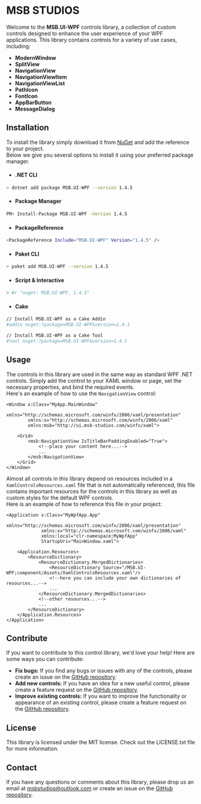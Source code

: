 ﻿# MSB STUDIOS
Welcome to the **MSB.UI-WPF** controls library, a collection of custom controls designed to enhance the user experience of your WPF applications. This library contains controls for a variety of use cases, including:

- **ModernWindow**
- **SplitView**
- **NavigationView**
- **NavigationViewItem**
- **NavigationViewList**
- **PathIcon**
- **FontIcon**
- **AppBarButton**
- **MessageDialog**
## Installation

To install the library simply download it from [NuGet](https://www.nuget.org/) and add the reference to your project.  
Below we give you several options to install it using your preferred package manager.

- #### .NET CLI
```bash
> dotnet add package MSB.UI-WPF --version 1.4.5
```
- #### Package Manager
```bash
PM> Install-Package MSB.UI-WPF -Version 1.4.5
```
- #### PackageReference
```bash
<PackageReference Include="MSB.UI-WPF" Version="1.4.5" />
```
- #### Paket CLI
```bash
> paket add MSB.UI-WPF --version 1.4.5
```
- #### Script & Interactive
```bash
> #r "nuget: MSB.UI-WPF, 1.4.5"
```
- #### Cake
```bash
// Install MSB.UI-WPF as a Cake Addin
#addin nuget:?package=MSB.UI-WPF&version=1.4.1

// Install MSB.UI-WPF as a Cake Tool
#tool nuget:?package=MSB.UI-WPF&version=1.4.1
```

## Usage

The controls in this library are used in the same way as standard WPF .NET controls. Simply add the control to your XAML window or page, set the necessary properties, and bind the required events.  
Here's an example of how to use the `NavigationView` control:

```XAML
<Window x:Class="MyApp.MainWindow"
        xmlns="http://schemas.microsoft.com/winfx/2006/xaml/presentation"
        xmlns:x="http://schemas.microsoft.com/winfx/2006/xaml"
        xmlns:msb="http://ui.msb-studios.com/winfx/xaml">

    <Grid>
        <msb:NavigationView IsTitleBarPaddingEnabled="True">
            <!--place your content here...-->
            ...
        </msb:NavigationView>
    </Grid>
</Window>
```

Almost all controls in this library depend on resources included in a `XamlControlsResources.xaml` file that is not automatically referenced, this file contains important resources for the controls in this library as well as custom styles for the default WPF controls.  
Here is an example of how to reference this file in your project:

```XAML
<Application x:Class="MyWpfApp.App"
             xmlns="http://schemas.microsoft.com/winfx/2006/xaml/presentation"
             xmlns:x="http://schemas.microsoft.com/winfx/2006/xaml"
             xmlns:local="clr-namespace:MyWpfApp"
             StartupUri="MainWindow.xaml">

    <Application.Resources>
        <ResourceDictionary>
            <ResourceDictionary.MergedDictionaries>
                <ResourceDictionary Source="/MSB.UI-WPF;component/Assets/XamlControlsResources.xaml"/>
                <!--here you can include your own dictionaries of resources...-->
                ...
            </ResourceDictionary.MergedDictionaries>
            <!--other resources...-->
            ...
        </ResourceDictionary>
    </Application.Resources>
</Application>
```

## Contribute

If you want to contribute to this control library, we'd love your help! Here are some ways you can contribute:

- **Fix bugs:** If you find any bugs or issues with any of the controls, please create an issue on the [GitHub repository](https://github.com/MSB-Studios/MSB-Studios-Toolkit/issues).
- **Add new controls:** If you have an idea for a new useful control, please create a feature request on the [GitHub repository](https://github.com/MSB-Studios/MSB-Studios-Toolkit/pulls).
- **Improve existing controls:** If you want to improve the functionality or appearance of an existing control, please create a feature request on the [GitHub repository](https://github.com/MSB-Studios/MSB-Studios-Toolkit/pulls).

## License

This library is licensed under the MIT license. Check out the LICENSE.txt file for more information.

## Contact

If you have any questions or comments about this library, please drop us an email at msbstudios@outlook.com or create an issue on the [GitHub repository](https://github.com/MSB-Studios/MSB-Studios-Toolkit/issues).
